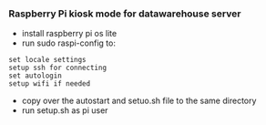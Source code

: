 ### Raspberry Pi kiosk mode for datawarehouse server


* install raspberry pi os lite
* run sudo raspi-config to:
 ```
 set locale settings
 setup ssh for connecting
 set autologin
 setup wifi if needed
 ```
* copy over the autostart and setuo.sh file to the same directory
* run setup.sh as pi user
